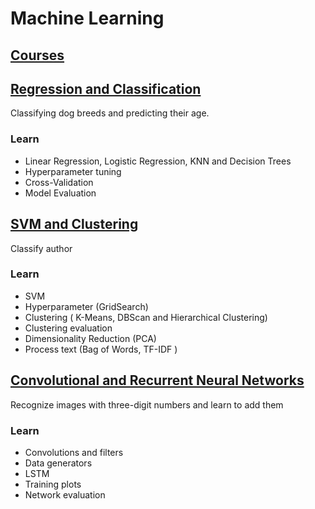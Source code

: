# Machine Learning 

## [Courses]()

## [Regression and Classification]()
Classifying dog breeds and predicting their age.

### Learn 
- Linear Regression, Logistic Regression, KNN and Decision Trees 
- Hyperparameter tuning
- Cross-Validation
- Model Evaluation

## [SVM and Clustering]()
Classify author 

### Learn
- SVM
- Hyperparameter (GridSearch)
- Clustering ( K-Means, DBScan and Hierarchical Clustering)
- Clustering evaluation
- Dimensionality Reduction (PCA)
- Process text (Bag of Words, TF-IDF )

## [Convolutional and Recurrent Neural Networks]()
Recognize images with three-digit numbers and learn to add them

### Learn
- Convolutions and filters
- Data generators
- LSTM
- Training plots
- Network evaluation

